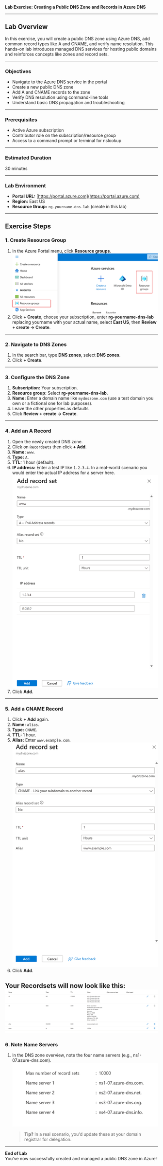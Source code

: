 **Lab Exercise: Creating a Public DNS Zone and Records in Azure DNS**

---

## Lab Overview

In this exercise, you will create a public DNS zone using Azure DNS, add common record types like A and CNAME, and verify name resolution. This hands-on lab introduces managed DNS services for hosting public domains and reinforces concepts like zones and record sets.

---

### Objectives

* Navigate to the Azure DNS service in the portal
* Create a new public DNS zone
* Add A and CNAME records to the zone
* Verify DNS resolution using command-line tools
* Understand basic DNS propagation and troubleshooting

---

### Prerequisites

* Active Azure subscription
* Contributor role on the subscription/resource group
* Access to a command prompt or terminal for nslookup

---

### Estimated Duration

30 minutes

---

### Lab Environment

* **Portal URL:** [https://portal.azure.com](https://portal.azure.com)
* **Region:** East US 
* **Resource Group:** `rg-yourname-dns-lab` (create in this lab)

---

## Exercise Steps

### 1. **Create Resource Group**

1. In the Azure Portal menu, click **Resource groups**.  
   ![alt text](image.png)
2. Click **+ Create**, choose your subscription, enter **rg-yourname-dns-lab** replacing yourname with your actual name, select **East US**, then **Review + create → Create**.


---

### 2. **Navigate to DNS Zones**

1. In the search bar, type **DNS zones**, select **DNS zones**.
2. Click **+ Create**.

---

### 3. **Configure the DNS Zone**

1. **Subscription:** Your subscription.
2. **Resource group:** Select **rg-yourname-dns-lab**.
3. **Name:** Enter a domain name like `mydnszone.com` (use a test domain you own or a fictional one for lab purposes).
4. Leave the other properties as defaults
5. Click **Review + create → Create**.

---

### 4. **Add an A Record**

1. Open the newly created DNS zone.
2. Click on `Recordsets` then  click **+ Add**.
3. **Name:** `www`.
4. **Type:** `A`.
5. **TTL:** 1 hour (default).
6. **IP address:** Enter a test IP like `1.2.3.4`.  In a real-world scenario you would enter the actual IP address for a server here.
   ![alt text](image-1.png)
7. Click **Add**.

---

### 5. **Add a CNAME Record**

1. Click **+ Add** again.
2. **Name:** `alias`.
3. **Type:** `CNAME`.
4. **TTL:** 1 hour.
5. **Alias:** Enter `www.example.com`.  
    ![alt text](image-2.png)
6. Click **Add**.

Your Recordsets will now look like this:
![alt text](image-3.png)
---

### 6. **Note Name Servers**

1. In the DNS zone overview, note the four name servers (e.g., ns1-07.azure-dns.com).  
   ![alt text](image-4.png)
   > **Tip?** In a real scenario, you'd update these at your domain registrar for delegation.

---

**End of Lab**  
You’ve now successfully created and managed a public DNS zone in Azure!


